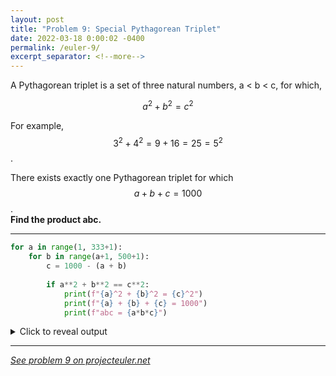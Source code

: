 ```yaml
---
layout: post
title: "Problem 9: Special Pythagorean Triplet"
date: 2022-03-18 0:00:02 -0400
permalink: /euler-9/
excerpt_separator: <!--more-->
---
```


A Pythagorean triplet is a set of three natural numbers, a < b < c, for which,

$$a^2 + b^2 = c^2$$

For example, $$3^2 + 4^2 = 9 + 16 = 25 = 5^2$$.

There exists exactly one Pythagorean triplet for which $$a + b + c = 1000$$.  
**Find the product abc.**
<!--more-->

***

```py
for a in range(1, 333+1):
    for b in range(a+1, 500+1):
        c = 1000 - (a + b)
        
        if a**2 + b**2 == c**2:
            print(f"{a}^2 + {b}^2 = {c}^2")
            print(f"{a} + {b} + {c} = 1000")
            print(f"abc = {a*b*c}")
```

<details> 
<summary>Click to reveal output</summary>
<pre><code>200^2 + 375^2 = 425^2
200 + 375 + 425 = 1000
abc = 31875000
</code></pre>
</details>

***

*[See problem 9 on projecteuler.net](https://projecteuler.net/problem=9)*